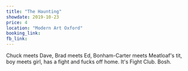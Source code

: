 ```yaml
---
title: "The Haunting"
showdate: 2019-10-23
price: 4
location: "Modern Art Oxford"
booking_link: 
fb_link: 
---
```

Chuck meets Dave, Brad meets Ed, Bonham-Carter meets Meatloaf's tit, boy meets girl, has a fight and fucks off home. It's Fight Club. Bosh.